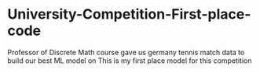 # University-Competition-First-place-code
Professor of Discrete Math course gave us germany tennis match data to build our best ML model on
This is my first place model for this competition
